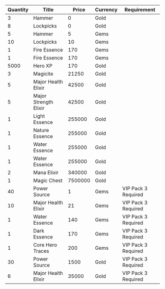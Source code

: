 | Quantity | Title | Price | Currency |  Requirement |
| -------- | ----- | ----- | -------- |  ----------- |
| 3 | Hammer | 0 | Gold |  |
| 8 | Lockpicks | 0 | Gold |  |
| 5 | Hammer | 5 | Gems |  |
| 10 | Lockpicks | 10 | Gems |  |
| 1 | Fire Essence | 170 | Gems |  |
| 1 | Fire Essence | 170 | Gems |  |
| 5000 | Hero XP | 170 | Gold |  |
| 3 | Magicite | 21250 | Gold |  |
| 5 | Major Health Elixir | 42500 | Gold |  |
| 5 | Major Strength Elixir | 42500 | Gold |  |
| 1 | Light Essence | 255000 | Gold |  |
| 1 | Nature Essence | 255000 | Gold |  |
| 1 | Water Essence | 255000 | Gold |  |
| 1 | Water Essence | 255000 | Gold |  |
| 2 | Mana Elixir | 340000 | Gold |  |
| 1 | Magic Chest | 7500000 | Gold |  |
| 40 | Power Source | 1 | Gems | VIP Pack 3 Required |
| 10 | Major Health Elixir | 21 | Gems | VIP Pack 3 Required |
| 1 | Water Essence | 140 | Gems | VIP Pack 3 Required |
| 1 | Dark Essence | 170 | Gems | VIP Pack 3 Required |
| 1 | Core Hero Traces | 200 | Gems | VIP Pack 3 Required |
| 30 | Power Source | 1500 | Gold | VIP Pack 3 Required |
| 6 | Major Health Elixir | 35000 | Gold | VIP Pack 3 Required |
